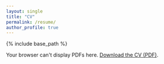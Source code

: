 ```yaml
---
layout: single
title: "CV"
permalink: /resume/
author_profile: true
---
```


{% include base_path %}

<!-- PDF viewer with download fallback -->
<object data="{{ base_path }}/assets/cv.pdf"
        type="application/pdf"
        width="100%"
        style="height:calc(100vh)">
  <p>
    Your browser can't display PDFs here.
    <a href="{{ base_path }}/assets/cv.pdf">Download the CV (PDF)</a>.
  </p>
</object>
